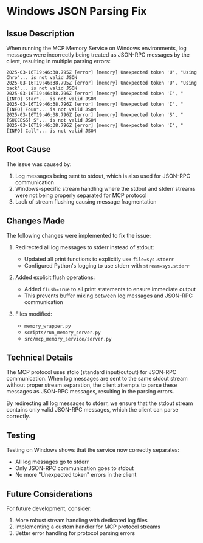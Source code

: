 # Windows JSON Parsing Fix

## Issue Description

When running the MCP Memory Service on Windows environments, log messages were incorrectly being treated as JSON-RPC messages by the client, resulting in multiple parsing errors:

```
2025-03-16T19:46:38.795Z [error] [memory] Unexpected token 'U', "Using Chro"... is not valid JSON
2025-03-16T19:46:38.795Z [error] [memory] Unexpected token 'U', "Using back"... is not valid JSON
2025-03-16T19:46:38.796Z [error] [memory] Unexpected token 'I', "[INFO] Star"... is not valid JSON
2025-03-16T19:46:38.796Z [error] [memory] Unexpected token 'I', "[INFO] Foun"... is not valid JSON
2025-03-16T19:46:38.796Z [error] [memory] Unexpected token 'S', "[SUCCESS] S"... is not valid JSON
2025-03-16T19:46:38.796Z [error] [memory] Unexpected token 'I', "[INFO] Call"... is not valid JSON
```

## Root Cause

The issue was caused by:

1. Log messages being sent to stdout, which is also used for JSON-RPC communication
2. Windows-specific stream handling where the stdout and stderr streams were not being properly separated for MCP protocol
3. Lack of stream flushing causing message fragmentation

## Changes Made

The following changes were implemented to fix the issue:

1. Redirected all log messages to stderr instead of stdout:
   - Updated all print functions to explicitly use `file=sys.stderr`
   - Configured Python's logging to use stderr with `stream=sys.stderr`

2. Added explicit flush operations:
   - Added `flush=True` to all print statements to ensure immediate output
   - This prevents buffer mixing between log messages and JSON-RPC communication

3. Files modified:
   - `memory_wrapper.py`
   - `scripts/run_memory_server.py`
   - `src/mcp_memory_service/server.py`

## Technical Details

The MCP protocol uses stdio (standard input/output) for JSON-RPC communication. When log messages are sent to the same stdout stream without proper stream separation, the client attempts to parse these messages as JSON-RPC messages, resulting in the parsing errors.

By redirecting all log messages to stderr, we ensure that the stdout stream contains only valid JSON-RPC messages, which the client can parse correctly.

## Testing

Testing on Windows shows that the service now correctly separates:
- All log messages go to stderr
- Only JSON-RPC communication goes to stdout
- No more "Unexpected token" errors in the client

## Future Considerations

For future development, consider:

1. More robust stream handling with dedicated log files
2. Implementing a custom handler for MCP protocol streams
3. Better error handling for protocol parsing errors